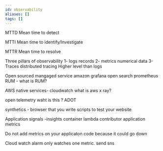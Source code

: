 ```yaml
---
id: observability
aliases: []
tags: []
---
```


MTTD Mean time to detect

MTTI Mean time to identify/Investigate

MTTR Mean time to resolve

Three pillars of observability
1- logs records
2- metrics numerical data
3- Traces distributed tracing Higher level than logs

Open sourced mangaged service
amazon grafana
open search
prometheus
RUM - what is RUM?

AWS native services- cloudwatch
what is aws x ray?

open telemetry waht is this ? ADOT

synthetics - browser that you write scripts to test your website

Application signals -insights container lambda contributor application metrics

Do not add metrics on your applicaton code because it could go down

Cloud watch alarm only watches one metric.
send sns
